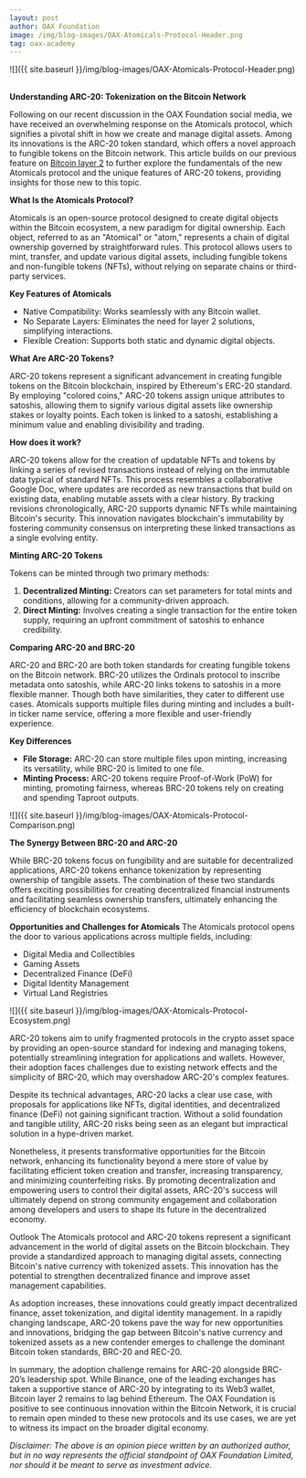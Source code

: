 ```yaml
---
layout: post
author: OAX Foundation
image: /img/blog-images/OAX-Atomicals-Protocol-Header.png
tag: oax-academy
---
```


![]({{ site.baseurl }}/img/blog-images/OAX-Atomicals-Protocol-Header.png)

<br><b>Understanding ARC-20: Tokenization on the Bitcoin Network</b>

Following on our recent discussion in the OAX Foundation social media, we have received an overwhelming response on the Atomicals protocol, which signifies a pivotal shift in how we create and manage digital assets. Among its innovations is the ARC-20 token standard, which offers a novel approach to fungible tokens on the Bitcoin network. This article builds on our previous feature on <a href="https://www.oax.org/2024/05/10/Exploring-Bitcoin-Layer-2-Solutions.html">Bitcoin layer 2</a> to further explore the fundamentals of the new Atomicals protocol and the unique features of ARC-20 tokens, providing insights for those new to this topic. 

<b>What Is the Atomicals Protocol?</b>

Atomicals is an open-source protocol designed to create digital objects within the Bitcoin ecosystem, a new paradigm for digital ownership. Each object, referred to as an "Atomical" or "atom," represents a chain of digital ownership governed by straightforward rules. This protocol allows users to mint, transfer, and update various digital assets, including fungible tokens and non-fungible tokens (NFTs), without relying on separate chains or third-party services.

<b>Key Features of Atomicals</b>

- Native Compatibility: Works seamlessly with any Bitcoin wallet.
- No Separate Layers: Eliminates the need for layer 2 solutions, simplifying interactions.
- Flexible Creation: Supports both static and dynamic digital objects.

<b>What Are ARC-20 Tokens?</b>

ARC-20 tokens represent a significant advancement in creating fungible tokens on the Bitcoin blockchain, inspired by Ethereum's ERC-20 standard. By employing "colored coins," ARC-20 tokens assign unique attributes to satoshis, allowing them to signify various digital assets like ownership stakes or loyalty points. Each token is linked to a satoshi, establishing a minimum value and enabling divisibility and trading.

<b>How does it work?</b>

ARC-20 tokens allow for the creation of updatable NFTs and tokens by linking a series of revised transactions instead of relying on the immutable data typical of standard NFTs. This process resembles a collaborative Google Doc, where updates are recorded as new transactions that build on existing data, enabling mutable assets with a clear history. By tracking revisions chronologically, ARC-20 supports dynamic NFTs while maintaining Bitcoin's security. This innovation navigates blockchain's immutability by fostering community consensus on interpreting these linked transactions as a single evolving entity.

<b>Minting ARC-20 Tokens</b>

Tokens can be minted through two primary methods:
1. <b>Decentralized Minting:</b> Creators can set parameters for total mints and conditions, allowing for a community-driven approach.
2. <b>Direct Minting:</b> Involves creating a single transaction for the entire token supply, requiring an upfront commitment of satoshis to enhance credibility.

<b>Comparing ARC-20 and BRC-20</b>

ARC-20 and BRC-20 are both token standards for creating fungible tokens on the Bitcoin network. BRC-20 utilizes the Ordinals protocol to inscribe metadata onto satoshis, while ARC-20 links tokens to satoshis in a more flexible manner. Though both have similarities, they cater to different use cases. Atomicals supports multiple files during minting and includes a built-in ticker name service, offering a more flexible and user-friendly experience.


<b>Key Differences</b>
- <b>File Storage:</b> ARC-20 can store multiple files upon minting, increasing its versatility, while BRC-20 is limited to one file.
- <b>Minting Process:</b> ARC-20 tokens require Proof-of-Work (PoW) for minting, promoting fairness, whereas BRC-20 tokens rely on creating and spending Taproot outputs.

![]({{ site.baseurl }}/img/blog-images/OAX-Atomicals-Protocol-Comparison.png)

<b>The Synergy Between BRC-20 and ARC-20</b>

While BRC-20 tokens focus on fungibility and are suitable for decentralized applications, ARC-20 tokens enhance tokenization by representing ownership of tangible assets. The combination of these two standards offers exciting possibilities for creating decentralized financial instruments and facilitating seamless ownership transfers, ultimately enhancing the efficiency of blockchain ecosystems.

<b>Opportunities and Challenges for Atomicals</b>
The Atomicals protocol opens the door to various applications across multiple fields, including:
- Digital Media and Collectibles
- Gaming Assets
- Decentralized Finance (DeFi)
- Digital Identity Management
- Virtual Land Registries

![]({{ site.baseurl }}/img/blog-images/OAX-Atomicals-Protocol-Ecosystem.png)

ARC-20 tokens aim to unify fragmented protocols in the crypto asset space by providing an open-source standard for indexing and managing tokens, potentially streamlining integration for applications and wallets. However, their adoption faces challenges due to existing network effects and the simplicity of BRC-20, which may overshadow ARC-20's complex features. 

Despite its technical advantages, ARC-20 lacks a clear use case, with proposals for applications like NFTs, digital identities, and decentralized finance (DeFi) not gaining significant traction. Without a solid foundation and tangible utility, ARC-20 risks being seen as an elegant but impractical solution in a hype-driven market. 

Nonetheless, it presents transformative opportunities for the Bitcoin network, enhancing its functionality beyond a mere store of value by facilitating efficient token creation and transfer, increasing transparency, and minimizing counterfeiting risks. By promoting decentralization and empowering users to control their digital assets, ARC-20's success will ultimately depend on strong community engagement and collaboration among developers and users to shape its future in the decentralized economy.

Outlook
The Atomicals protocol and ARC-20 tokens represent a significant advancement in the world of digital assets on the Bitcoin blockchain. They provide a standardized approach to managing digital assets, connecting Bitcoin's native currency with tokenized assets. This innovation has the potential to strengthen decentralized finance and improve asset management capabilities.

As adoption increases, these innovations could greatly impact decentralized finance, asset tokenization, and digital identity management. In a rapidly changing landscape, ARC-20 tokens pave the way for new opportunities and innovations, bridging the gap between Bitcoin's native currency and tokenized assets as a new contender emerges to challenge the dominant Bitcoin token standards, BRC-20 and REC-20. 

In summary, the adoption challenge remains for ARC-20 alongside BRC-20’s leadership spot. While Binance, one of the leading exchanges has taken a supportive stance of ARC-20 by integrating to its Web3 wallet, Bitcoin layer 2 remains to lag behind Ethereum. The OAX Foundation is positive to see continuous innovation within the Bitcoin Network, it is crucial to remain open minded to these new protocols and its use cases, we are yet to witness its impact on the broader digital economy.

<i>Disclaimer: The above is an opinion piece written by an authorized author, but in no way represents the official standpoint of OAX Foundation Limited, nor should it be meant to serve as investment advice.</i>

